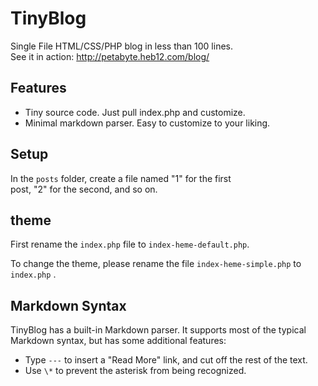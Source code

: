 # TinyBlog
Single File HTML/CSS/PHP blog in less than 100 lines.  
See it in action: http://petabyte.heb12.com/blog/  

## Features
- Tiny source code. Just pull index.php and customize.  
- Minimal markdown parser. Easy to customize to your liking.  

## Setup
In the `posts` folder, create a file named "1" for the first  
post, "2" for the second, and so on.  

## theme

First rename the `index.php` file to `index-heme-default.php`.

To change the theme, please rename the file `index-heme-simple.php` to `index.php` .

## Markdown Syntax


TinyBlog has a built-in Markdown parser. It supports most of the typical  
Markdown syntax, but has some additional features:  

- Type `---` to insert a "Read More" link, and cut off the rest of the text.  
- Use `\*` to prevent the asterisk from being recognized.  
